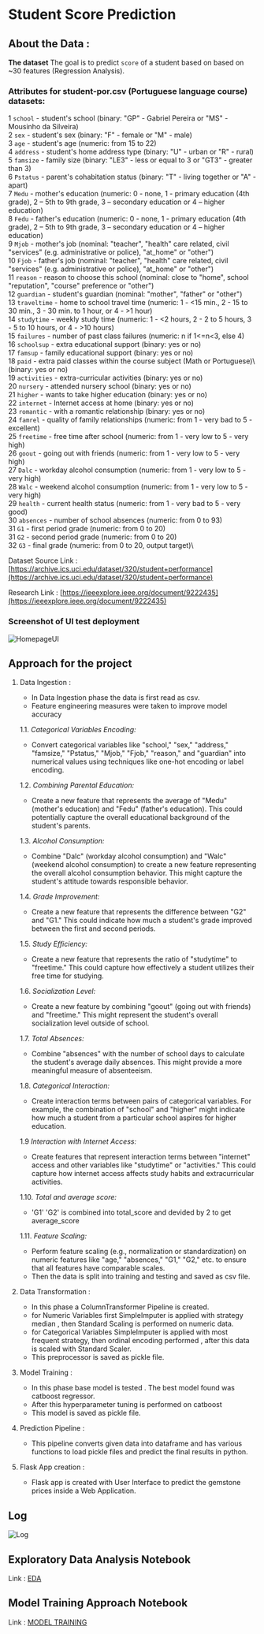 # Student Score Prediction 

## About the Data :

**The dataset** The goal is to predict `score` of a student based on based on ~30 features (Regression Analysis).

### Attributes for student-por.csv (Portuguese language course) datasets:
1 `school` - student's school (binary: "GP" - Gabriel Pereira or "MS" - Mousinho da Silveira)\
2 `sex` - student's sex (binary: "F" - female or "M" - male)\
3 `age` - student's age (numeric: from 15 to 22)\
4 `address` - student's home address type (binary: "U" - urban or "R" - rural)\
5 `famsize` - family size (binary: "LE3" - less or equal to 3 or "GT3" - greater than 3)\
6 `Pstatus` - parent's cohabitation status (binary: "T" - living together or "A" - apart)\
7 `Medu` - mother's education (numeric: 0 - none,  1 - primary education (4th grade)\, 2 – 5th to 9th grade, 3 – secondary education or 4 – higher education)\
8 `Fedu` - father's education (numeric: 0 - none,  1 - primary education (4th grade)\, 2 – 5th to 9th grade, 3 – secondary education or 4 – higher education)\
9 `Mjob` - mother's job (nominal: "teacher", "health" care related, civil "services" (e.g. administrative or police)\, "at_home" or "other")\
10 `Fjob` - father's job (nominal: "teacher", "health" care related, civil "services" (e.g. administrative or police)\, "at_home" or "other")\
11 `reason` - reason to choose this school (nominal: close to "home", school "reputation", "course" preference or "other")\
12 `guardian` - student's guardian (nominal: "mother", "father" or "other")\
13 `traveltime` - home to school travel time (numeric: 1 - <15 min., 2 - 15 to 30 min., 3 - 30 min. to 1 hour, or 4 - >1 hour)\
14 `studytime` - weekly study time (numeric: 1 - <2 hours, 2 - 2 to 5 hours, 3 - 5 to 10 hours, or 4 - >10 hours)\
15 `failures` - number of past class failures (numeric: n if 1<=n<3, else 4)\
16 `schoolsup` - extra educational support (binary: yes or no)\
17 `famsup` - family educational support (binary: yes or no)\
18 `paid` - extra paid classes within the course subject (Math or Portuguese)\ (binary: yes or no)\
19 `activities` - extra-curricular activities (binary: yes or no)\
20 `nursery` - attended nursery school (binary: yes or no)\
21 `higher` - wants to take higher education (binary: yes or no)\
22 `internet` - Internet access at home (binary: yes or no)\
23 `romantic` - with a romantic relationship (binary: yes or no)\
24 `famrel` - quality of family relationships (numeric: from 1 - very bad to 5 - excellent)\
25 `freetime` - free time after school (numeric: from 1 - very low to 5 - very high)\
26 `goout` - going out with friends (numeric: from 1 - very low to 5 - very high)\
27 `Dalc` - workday alcohol consumption (numeric: from 1 - very low to 5 - very high)\
28 `Walc` - weekend alcohol consumption (numeric: from 1 - very low to 5 - very high)\
29 `health` - current health status (numeric: from 1 - very bad to 5 - very good)\
30 `absences` - number of school absences (numeric: from 0 to 93)\
31 `G1` - first period grade (numeric: from 0 to 20)\
31 `G2` - second period grade (numeric: from 0 to 20)\
32 `G3` - final grade (numeric: from 0 to 20, output target)\

Dataset Source Link :
[https://archive.ics.uci.edu/dataset/320/student+performance](https://archive.ics.uci.edu/dataset/320/student+performance)

Research Link :
[https://ieeexplore.ieee.org/document/9222435](https://ieeexplore.ieee.org/document/9222435)

### Screenshot of UI test deployment 

![HomepageUI](./screenshots/home.png)

## Approach for the project 

1. Data Ingestion : 
    * In Data Ingestion phase the data is first read as csv. 
    * Feature engineering measures were taken to improve model accuracy

   1.1. *Categorical Variables Encoding:*
   - Convert categorical variables like "school," "sex," "address," "famsize," "Pstatus," "Mjob," "Fjob," "reason," and "guardian" into       numerical values using techniques like one-hot encoding or label encoding.

   1.2. *Combining Parental Education:*
   - Create a new feature that represents the average of "Medu" (mother's education) and "Fedu" (father's education). This could potentially capture the overall educational background of the student's parents.

   1.3. *Alcohol Consumption:*
   - Combine "Dalc" (workday alcohol consumption) and "Walc" (weekend alcohol consumption) to create a new feature representing the overall alcohol consumption behavior. This might capture the student's attitude towards responsible behavior.

   1.4. *Grade Improvement:*
   - Create a new feature that represents the difference between "G2" and "G1." This could indicate how much a student's grade improved between the first and second periods.

   1.5. *Study Efficiency:*
   - Create a new feature that represents the ratio of "studytime" to "freetime." This could capture how effectively a student utilizes their free time for studying.

   1.6. *Socialization Level:*
   - Create a new feature by combining "goout" (going out with friends) and "freetime." This might represent the student's overall socialization level outside of school.

   1.7. *Total Absences:*
   - Combine "absences" with the number of school days to calculate the student's average daily absences. This might provide a more meaningful measure of absenteeism.

   1.8. *Categorical Interaction:*
   - Create interaction terms between pairs of categorical variables. For example, the combination of "school" and "higher" might indicate how much a student from a particular school aspires for higher education.

   1.9  *Interaction with Internet Access:*
    - Create features that represent interaction terms between "internet" access and other variables like "studytime" or "activities." This could capture how internet access affects study habits and extracurricular activities.
    
   1.10. *Total and average score:*
    - 'G1' 'G2' is combined into total_score and devided by 2 to get average_score
    
   1.11.  *Feature Scaling:*
    - Perform feature scaling (e.g., normalization or standardization) on numeric features like "age," "absences," "G1," "G2," etc. to ensure that all features have comparable scales.
    * Then the data is split into training and testing and saved as csv file.

1. Data Transformation : 
    * In this phase a ColumnTransformer Pipeline is created.
    * for Numeric Variables first SimpleImputer is applied with strategy median , then Standard Scaling is performed on numeric data.
    * for Categorical Variables SimpleImputer is applied with most frequent strategy, then ordinal encoding performed , after this data is scaled with Standard Scaler.
    * This preprocessor is saved as pickle file.

2. Model Training : 
    * In this phase base model is tested . The best model found was catboost regressor.
    * After this hyperparameter tuning is performed on catboost 
    * This model is saved as pickle file.

3. Prediction Pipeline : 
    * This pipeline converts given data into dataframe and has various functions to load pickle files and predict the final results in python.

4. Flask App creation : 
    * Flask app is created with User Interface to predict the gemstone prices inside a Web Application.

## Log
![Log](screenshots/log.png)
## Exploratory Data Analysis Notebook

Link : [EDA](<notebook/1. EDA STUDENT PERFORMANCE .ipynb>)

## Model Training Approach Notebook

Link : [MODEL TRAINING](<notebook/2. MODEL TRAINING.ipynb>)


